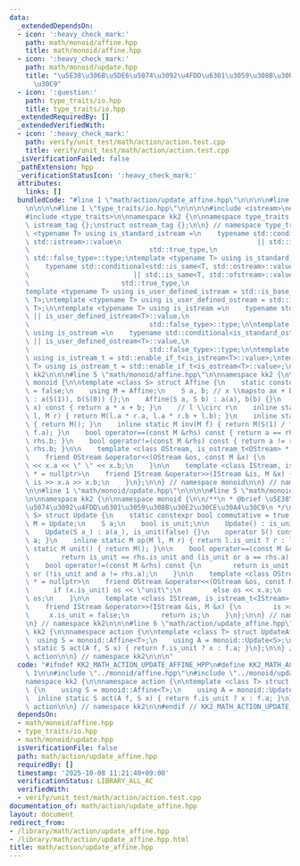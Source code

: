 ```yaml
---
data:
  _extendedDependsOn:
  - icon: ':heavy_check_mark:'
    path: math/monoid/affine.hpp
    title: math/monoid/affine.hpp
  - icon: ':heavy_check_mark:'
    path: math/monoid/update.hpp
    title: "\u5E38\u306B\u5DE6\u5074\u3092\u4FDD\u6301\u3059\u308B\u30E2\u30CE\u30A4\
      \u30C9"
  - icon: ':question:'
    path: type_traits/io.hpp
    title: type_traits/io.hpp
  _extendedRequiredBy: []
  _extendedVerifiedWith:
  - icon: ':heavy_check_mark:'
    path: verify/unit_test/math/action/action.test.cpp
    title: verify/unit_test/math/action/action.test.cpp
  _isVerificationFailed: false
  _pathExtension: hpp
  _verificationStatusIcon: ':heavy_check_mark:'
  attributes:
    links: []
  bundledCode: "#line 1 \"math/action/update_affine.hpp\"\n\n\n\n#line 1 \"math/monoid/affine.hpp\"\
    \n\n\n\n#line 1 \"type_traits/io.hpp\"\n\n\n\n#include <istream>\n#include <ostream>\n\
    #include <type_traits>\n\nnamespace kk2 {\n\nnamespace type_traits {\n\nstruct\
    \ istream_tag {};\nstruct ostream_tag {};\n\n} // namespace type_traits\n\ntemplate\
    \ <typename T> using is_standard_istream =\n    typename std::conditional<std::is_same<T,\
    \ std::istream>::value\n                                  || std::is_same<T, std::ifstream>::value,\n\
    \                              std::true_type,\n                             \
    \ std::false_type>::type;\ntemplate <typename T> using is_standard_ostream =\n\
    \    typename std::conditional<std::is_same<T, std::ostream>::value\n        \
    \                          || std::is_same<T, std::ofstream>::value,\n       \
    \                       std::true_type,\n                              std::false_type>::type;\n\
    template <typename T> using is_user_defined_istream = std::is_base_of<type_traits::istream_tag,\
    \ T>;\ntemplate <typename T> using is_user_defined_ostream = std::is_base_of<type_traits::ostream_tag,\
    \ T>;\n\ntemplate <typename T> using is_istream =\n    typename std::conditional<is_standard_istream<T>::value\
    \ || is_user_defined_istream<T>::value,\n                              std::true_type,\n\
    \                              std::false_type>::type;\n\ntemplate <typename T>\
    \ using is_ostream =\n    typename std::conditional<is_standard_ostream<T>::value\
    \ || is_user_defined_ostream<T>::value,\n                              std::true_type,\n\
    \                              std::false_type>::type;\n\ntemplate <typename T>\
    \ using is_istream_t = std::enable_if_t<is_istream<T>::value>;\ntemplate <typename\
    \ T> using is_ostream_t = std::enable_if_t<is_ostream<T>::value>;\n\n} // namespace\
    \ kk2\n\n\n#line 5 \"math/monoid/affine.hpp\"\n\nnamespace kk2 {\n\nnamespace\
    \ monoid {\n\ntemplate <class S> struct Affine {\n    static constexpr bool commutative\
    \ = false;\n    using M = Affine;\n    S a, b; // x \\mapsto ax + b\n\n    Affine()\
    \ : a(S(1)), b(S(0)) {};\n    Affine(S a, S b) : a(a), b(b) {}\n    inline S eval(S\
    \ x) const { return a * x + b; }\n    // l \\circ r\n    inline static M op(M\
    \ l, M r) { return M(l.a * r.a, l.a * r.b + l.b); }\n    inline static M unit()\
    \ { return M(); }\n    inline static M inv(M f) { return M(S(1) / f.a, -f.b /\
    \ f.a); }\n    bool operator==(const M &rhs) const { return a == rhs.a and b ==\
    \ rhs.b; }\n    bool operator!=(const M &rhs) const { return a != rhs.a or b !=\
    \ rhs.b; }\n\n    template <class OStream, is_ostream_t<OStream> * = nullptr>\n\
    \    friend OStream &operator<<(OStream &os, const M &x) {\n        return os\
    \ << x.a << \" \" << x.b;\n    }\n\n    template <class IStream, is_istream_t<IStream>\
    \ * = nullptr>\n    friend IStream &operator>>(IStream &is, M &x) {\n        return\
    \ is >> x.a >> x.b;\n    }\n};\n\n} // namespace monoid\n\n} // namespace kk2\n\
    \n\n#line 1 \"math/monoid/update.hpp\"\n\n\n\n#line 5 \"math/monoid/update.hpp\"\
    \n\nnamespace kk2 {\n\nnamespace monoid {\n\n/**\n * @brief \u5E38\u306B\u5DE6\
    \u5074\u3092\u4FDD\u6301\u3059\u308B\u30E2\u30CE\u30A4\u30C9\n */\ntemplate <class\
    \ S> struct Update {\n    static constexpr bool commutative = true;\n    using\
    \ M = Update;\n    S a;\n    bool is_unit;\n\n    Update() : is_unit(true) {}\n\
    \    Update(S a_) : a(a_), is_unit(false) {}\n    operator S() const { return\
    \ a; }\n    inline static M op(M l, M r) { return l.is_unit ? r : l; }\n    inline\
    \ static M unit() { return M(); }\n\n    bool operator==(const M &rhs) const {\n\
    \        return is_unit == rhs.is_unit and (is_unit or a == rhs.a);\n    }\n\n\
    \    bool operator!=(const M &rhs) const {\n        return is_unit != rhs.is_unit\
    \ or (!is_unit and a != rhs.a);\n    }\n\n    template <class OStream, is_ostream_t<OStream>\
    \ * = nullptr>\n    friend OStream &operator<<(OStream &os, const M &x) {\n  \
    \      if (x.is_unit) os << \"unit\";\n        else os << x.a;\n        return\
    \ os;\n    }\n\n    template <class IStream, is_istream_t<IStream> * = nullptr>\n\
    \    friend IStream &operator>>(IStream &is, M &x) {\n        is >> x.a;\n   \
    \     x.is_unit = false;\n        return is;\n    }\n};\n\n} // namespace monoid\n\
    \n} // namespace kk2\n\n\n#line 6 \"math/action/update_affine.hpp\"\n\nnamespace\
    \ kk2 {\n\nnamespace action {\n\ntemplate <class T> struct UpdateAffine {\n  \
    \  using S = monoid::Affine<T>;\n    using A = monoid::Update<S>;\n\n    inline\
    \ static S act(A f, S x) { return f.is_unit ? x : f.a; }\n};\n\n} // namespace\
    \ action\n\n} // namespace kk2\n\n\n"
  code: "#ifndef KK2_MATH_ACTION_UPDATE_AFFINE_HPP\n#define KK2_MATH_ACTION_UPDATE_AFFINE_HPP\
    \ 1\n\n#include \"../monoid/affine.hpp\"\n#include \"../monoid/update.hpp\"\n\n\
    namespace kk2 {\n\nnamespace action {\n\ntemplate <class T> struct UpdateAffine\
    \ {\n    using S = monoid::Affine<T>;\n    using A = monoid::Update<S>;\n\n  \
    \  inline static S act(A f, S x) { return f.is_unit ? x : f.a; }\n};\n\n} // namespace\
    \ action\n\n} // namespace kk2\n\n#endif // KK2_MATH_ACTION_UPDATE_AFFINE_HPP\n"
  dependsOn:
  - math/monoid/affine.hpp
  - type_traits/io.hpp
  - math/monoid/update.hpp
  isVerificationFile: false
  path: math/action/update_affine.hpp
  requiredBy: []
  timestamp: '2025-10-08 11:21:40+09:00'
  verificationStatus: LIBRARY_ALL_AC
  verifiedWith:
  - verify/unit_test/math/action/action.test.cpp
documentation_of: math/action/update_affine.hpp
layout: document
redirect_from:
- /library/math/action/update_affine.hpp
- /library/math/action/update_affine.hpp.html
title: math/action/update_affine.hpp
---
```

